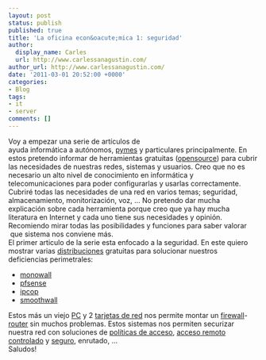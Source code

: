 ```yaml
---
layout: post
status: publish
published: true
title: 'La oficina econ&oacute;mica 1: seguridad'
author:
  display_name: Carles
  url: http://www.carlessanagustin.com/
author_url: http://www.carlessanagustin.com/
date: '2011-03-01 20:52:00 +0000'
categories:
- Blog
tags:
- it
- server
comments: []
---
```

<p>Voy a empezar una serie de&nbsp;art&iacute;culos&nbsp;de ayuda&nbsp;inform&aacute;tica&nbsp;a&nbsp;aut&oacute;nomos,&nbsp;<a href="http://es.wikipedia.org/wiki/Pymes">pymes</a> y particulares principalmente. En estos pretendo informar de herramientas gratuitas (<a href="http://es.wikipedia.org/wiki/Open_source">opensource</a>) para cubrir las necesidades de nuestras redes, sistemas y usuarios. Creo que no es necesario un alto nivel de conocimiento en&nbsp;inform&aacute;tica&nbsp;y telecomunicaciones para poder configurarlas y usarlas correctamente. Cubrir&eacute; todas las necesidades de una red en varios temas; seguridad, almacenamiento, monitorizaci&oacute;n, voz, ... No pretendo dar mucha explicaci&oacute;n sobre cada herramienta porque creo que ya hay mucha literatura en Internet y cada uno tiene sus necesidades y opini&oacute;n. Recomiendo mirar todas las posibilidades y funciones para saber valorar &nbsp;que sistema nos conviene m&aacute;s.<br />
El primer articulo de la serie esta enfocado a la seguridad. En este quiero mostrar varias <a href="http://es.wikipedia.org/wiki/Distribuci%C3%B3n_Linux">distribuciones</a> gratuitas para solucionar nuestros deficiencias perimetrales:</p>
<ul>
<li><a href="http://m0n0.ch/">monowall</a></li>
<li><a href="http://www.pfsense.org/">pfsense</a></li>
<li><a href="http://www.ipcop.org/">ipcop</a></li>
<li><a href="http://www.smoothwall.org/">smoothwall</a></li>
</ul>
<p>Estos m&aacute;s un viejo <a href="http://es.wikipedia.org/wiki/Computadora_personal">PC</a> y 2&nbsp;<a href="http://es.wikipedia.org/wiki/Network_Interface_Card">tarjetas&nbsp;de red</a> nos permite montar un <a href="http://es.wikipedia.org/wiki/Cortafuegos_(inform%C3%A1tica)">firewall</a>-<a href="http://es.wikipedia.org/wiki/Router">router</a> sin muchos problemas.&nbsp;Estos sistemas nos permiten securizar nuestra red con soluciones de&nbsp;<a href="http://es.wikipedia.org/wiki/Cortafuegos_(inform%C3%A1tica)#Pol.C3.ADticas_del_cortafuegos">pol&iacute;ticas&nbsp;de acceso</a>, <a href="http://es.wikipedia.org/wiki/Red_privada_virtual">acceso remoto</a> <a href="http://es.wikipedia.org/wiki/Log_(registro)">controlado</a> y <a href="http://es.wikipedia.org/wiki/Encriptacion">seguro</a>, enrutado, ...<br />
Saludos!</p>
